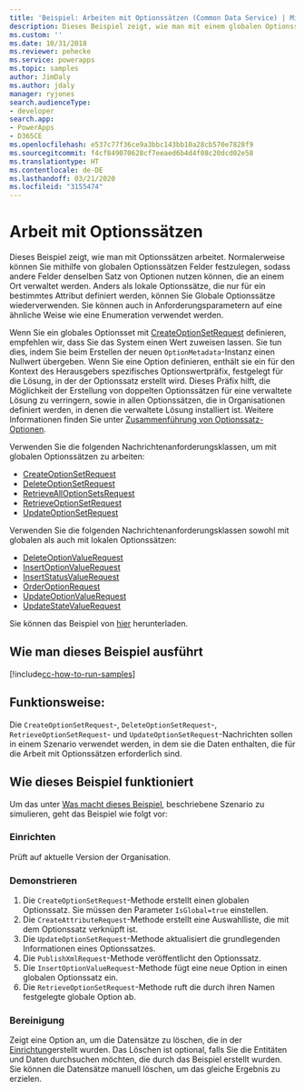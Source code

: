 ```yaml
---
title: 'Beispiel: Arbeiten mit Optionssätzen (Common Data Service) | Microsoft Docs'
description: Dieses Beispiel zeigt, wie man mit einem globalen Optionssatz arbeitet
ms.custom: ''
ms.date: 10/31/2018
ms.reviewer: pehecke
ms.service: powerapps
ms.topic: samples
author: JimDaly
ms.author: jdaly
manager: ryjones
search.audienceType:
- developer
search.app:
- PowerApps
- D365CE
ms.openlocfilehash: e537c77f36ce9a3bbc143bb10a28cb570e7828f9
ms.sourcegitcommit: f4cf849070628cf7eeaed6b4d4f08c20dcd02e58
ms.translationtype: HT
ms.contentlocale: de-DE
ms.lasthandoff: 03/21/2020
ms.locfileid: "3155474"
---
```

# <a name="work-with-option-sets"></a>Arbeit mit Optionssätzen

Dieses Beispiel zeigt, wie man mit Optionssätzen arbeitet. Normalerweise können Sie mithilfe von globalen Optionssätzen Felder festzulegen, sodass andere Felder denselben Satz von Optionen nutzen können, die an einem Ort verwaltet werden. Anders als lokale Optionssätze, die nur für ein bestimmtes Attribut definiert werden, können Sie Globale Optionssätze wiederverwenden. Sie können auch in Anforderungsparametern auf eine ähnliche Weise wie eine Enumeration verwendet werden.

Wenn Sie ein globales Optionsset mit [CreateOptionSetRequest](https://docs.microsoft.com/dotnet/api/microsoft.xrm.sdk.messages.createoptionsetrequest?view=dynamics-general-ce-9) definieren, empfehlen wir, dass Sie das System einen Wert zuweisen lassen. Sie tun dies, indem Sie beim Erstellen der neuen `OptionMetadata`-Instanz einen Nullwert übergeben. Wenn Sie eine Option definieren, enthält sie ein für den Kontext des Herausgebers spezifisches Optionswertpräfix, festgelegt für die Lösung, in der der Optionssatz erstellt wird. Dieses Präfix hilft, die Möglichkeit der Erstellung von doppelten Optionssätzen für eine verwaltete Lösung zu verringern, sowie in allen Optionssätzen, die in Organisationen definiert werden, in denen die verwaltete Lösung installiert ist. Weitere Informationen finden Sie unter [Zusammenführung von Optionssatz-Optionen](https://docs.microsoft.com/powerapps/developer/common-data-service/understand-managed-solutions-merged#merge-option-set-options).

Verwenden Sie die folgenden Nachrichtenanforderungsklassen, um mit globalen Optionssätzen zu arbeiten:

- [CreateOptionSetRequest](https://docs.microsoft.com/dotnet/api/microsoft.xrm.sdk.messages.createoptionsetrequest?view=dynamics-general-ce-9)
- [DeleteOptionSetRequest](https://docs.microsoft.com/dotnet/api/microsoft.xrm.sdk.messages.deleteoptionsetrequest?view=dynamics-general-ce-9)
- [RetrieveAllOptionSetsRequest](https://docs.microsoft.com/dotnet/api/microsoft.xrm.sdk.messages.retrievealloptionsetsrequest?view=dynamics-general-ce-9)
- [RetrieveOptionSetRequest](https://docs.microsoft.com/dotnet/api/microsoft.xrm.sdk.messages.retrieveoptionsetrequest?view=dynamics-general-ce-9)
- [UpdateOptionSetRequest](https://docs.microsoft.com/dotnet/api/microsoft.xrm.sdk.messages.updateoptionsetrequest?view=dynamics-general-ce-9)

Verwenden Sie die folgenden Nachrichtenanforderungsklassen sowohl mit globalen als auch mit lokalen Optionssätzen:

- [DeleteOptionValueRequest](https://docs.microsoft.com/dotnet/api/microsoft.xrm.sdk.messages.deleteoptionvaluerequest?view=dynamics-general-ce-9)
- [InsertOptionValueRequest](https://docs.microsoft.com/dotnet/api/microsoft.xrm.sdk.messages.insertoptionvaluerequest?view=dynamics-general-ce-9)
- [InsertStatusValueRequest](https://docs.microsoft.com/dotnet/api/microsoft.xrm.sdk.messages.insertstatusvaluerequest?view=dynamics-general-ce-9)
- [OrderOptionRequest](https://docs.microsoft.com/dotnet/api/microsoft.xrm.sdk.messages.orderoptionrequest?view=dynamics-general-ce-9)
- [UpdateOptionValueRequest](https://docs.microsoft.com/dotnet/api/microsoft.xrm.sdk.messages.updateoptionvaluerequest?view=dynamics-general-ce-9)
- [UpdateStateValueRequest](https://docs.microsoft.com/dotnet/api/microsoft.xrm.sdk.messages.updatestatevaluerequest?view=dynamics-general-ce-9)

Sie können das Beispiel von [hier](https://github.com/microsoft/PowerApps-Samples/tree/master/cds/orgsvc/C%23/WorkWithOptionSets) herunterladen.

## <a name="how-to-run-this-sample"></a>Wie man dieses Beispiel ausführt

[!include[cc-how-to-run-samples](../../includes/cc-how-to-run-samples.md)]

## <a name="what-this-sample-does"></a>Funktionsweise:

Die `CreateOptionSetRequest`-, `DeleteOptionSetRequest`-, `RetrieveOptionSetRequest`- und `UpdateOptionSetRequest`-Nachrichten sollen in einem Szenario verwendet werden, in dem sie die Daten enthalten, die für die Arbeit mit Optionssätzen erforderlich sind.

## <a name="how-this-sample-works"></a>Wie dieses Beispiel funktioniert

Um das unter [Was macht dieses Beispiel](#what-this-sample-does), beschriebene Szenario zu simulieren, geht das Beispiel wie folgt vor:

### <a name="setup"></a>Einrichten

Prüft auf aktuelle Version der Organisation.

### <a name="demonstrate"></a>Demonstrieren

1. Die `CreateOptionSetRequest`-Methode erstellt einen globalen Optionssatz. Sie müssen den Parameter `IsGlobal=true` einstellen.  
2. Die `CreateAttributeRequest`-Methode erstellt eine Auswahlliste, die mit dem Optionssatz verknüpft ist.
3. Die `UpdateOptionSetRequest`-Methode aktualisiert die grundlegenden Informationen eines Optionssatzes.
4. Die `PublishXmlRequest`-Methode veröffentlicht den Optionssatz.
5. Die `InsertOptionValueRequest`-Methode fügt eine neue Option in einen globalen Optionssatz ein.
6. Die `RetrieveOptionSetRequest`-Methode ruft die durch ihren Namen festgelegte globale Option ab.

### <a name="clean-up"></a>Bereinigung

Zeigt eine Option an, um die Datensätze zu löschen, die in der [Einrichtung](#setup)erstellt wurden. Das Löschen ist optional, falls Sie die Entitäten und Daten durchsuchen möchten, die durch das Beispiel erstellt wurden. Sie können die Datensätze manuell löschen, um das gleiche Ergebnis zu erzielen.

